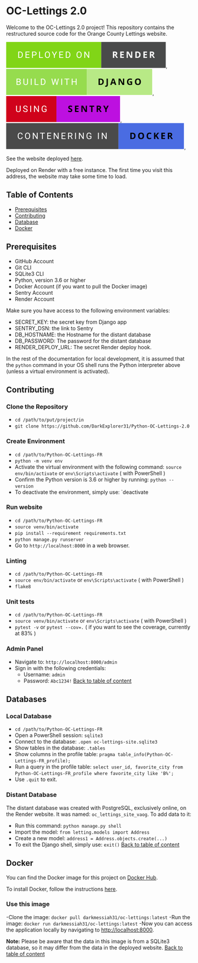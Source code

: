 # OC-Lettings 2.0

Welcome to the OC-Lettings 2.0 project! This repository contains the restructured source code for the Orange County Lettings website.

![deployed-on-Render](/badges/deployed-on-render.svg),
![built-with-Django](/badges/build-with-django.svg),
![using-sentry](/badges/using-sentry.svg),
![contenering-in-docker](/badges/contenering-in-docker.svg),

See the website deployed [here](https://oc-lettings-2-0.onrender.com).

Deployed on Render with a free instance. The first time you visit this address, the website may take some time to load.

## Table of Contents
- [Prerequisites](#prerequisites)
- [Contributing](#contributing)
- [Database](#database)
- [Docker](#docker)

## Prerequisites

- GitHub Account
- Git CLI
- SQLite3 CLI
- Python, version 3.6 or higher
- Docker Account (if you want to pull the Docker image)
- Sentry Account
- Render Account

Make sure you have access to the following environment variables:
- SECRET_KEY: the secret key from Django app
- SENTRY_DSN: the link to Sentry
- DB_HOSTNAME: the Hostname for the distant database
- DB_PASSWORD: The password for the distant database
- RENDER_DEPLOY_URL: The secret Render deploy hook.

In the rest of the documentation for local development, it is assumed that the `python` command in your OS shell runs the Python interpreter above (unless a virtual environment is activated).

## Contributing

### Clone the Repository

- `cd /path/to/put/project/in`
- `git clone https://github.com/DarkExplorer31/Python-OC-Lettings-2.0`

### Create Environment

- `cd /path/to/Python-OC-Lettings-FR`
- `python -m venv env`
- Activate the virtual environment with the following command: `source env/bin/activate` or `env\Scripts\activate` ( with PowerShell )
- Confirm the Python version is 3.6 or higher by running: `python --version`
- To deactivate the environment, simply use: `deactivate

### Run website

- `cd /path/to/Python-OC-Lettings-FR`
- `source venv/bin/activate`
- `pip install --requirement requirements.txt`
- `python manage.py runserver`
- Go to `http://localhost:8000` in a web browser.

### Linting

- `cd /path/to/Python-OC-Lettings-FR`
- `source env/bin/activate` or `env\Scripts\activate` ( with PowerShell )
- `flake8`

### Unit tests

- `cd /path/to/Python-OC-Lettings-FR`
- `source venv/bin/activate` or `env\Scripts\activate` ( with PowerShell )
- `pytest -v` or `pytest --cov=.` ( if you want to see the coverage, currently at 83% )

### Admin Panel

- Navigate to: `http://localhost:8000/admin`
- Sign in with the following credentials: 
  - Username: `admin`
  - Password: `Abc1234!`
[Back to table of content](#table-of-contents)

## Databases

### Local Database

- `cd /path/to/Python-OC-Lettings-FR`
- Open a PowerShell session: `sqlite3`
- Connect to the database: `.open oc-lettings-site.sqlite3`
- Show tables in the database: `.tables`
- Show columns in the profile table: `pragma table_info(Python-OC-Lettings-FR_profile);`
- Run a query in the profile table: `select user_id, favorite_city from Python-OC-Lettings-FR_profile where favorite_city like 'B%';`
- Use `.quit` to exit.

### Distant Database

The distant database was created with PostgreSQL, exclusively online, on the Render website.
It was named: `oc_lettings_site_vaog`.
To add data to it:
- Run this command: `python manage.py shell`
- Import the model: `from letting.models import Address`
- Create a new model: `address1 = Address.objects.create(...)`
- To exit the Django shell, simply use: `exit()`
[Back to table of content](#table-of-contents)

## Docker

You can find the Docker image for this project on [Docker Hub](https://hub.docker.com/repository/docker/darkmessiah31/oc-lettings/general).

To install Docker, follow the instructions [here](https://docs.docker.com/engine/install/).

### Use this image

-Clone the image: `docker pull darkmessiah31/oc-lettings:latest`
-Run the image: `docker run darkmessiah31/oc-lettings:latest`
-Now you can access the application locally by navigating to [http://localhost:8000](http://localhost:8000).

**Note:** Please be aware that the data in this image is from a SQLite3 database, so it may differ from the data in the deployed website.
[Back to table of content](#table-of-contents)